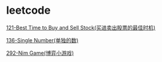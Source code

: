 # leetcode

[121-Best Time to Buy and Sell Stock(买进卖出股票的最佳时机)](https://github.com/yaowenqing/leetcode/blob/master/codes/121-BestTimeToBuyAndSellStock.md)

[136-Single Number(单独的数)](https://github.com/yaowenqing/leetcode/blob/master/codes/136-SingleNumber.md)

[292-Nim Game(博弈小游戏)](https://github.com/yaowenqing/leetcode/blob/master/codes/292-NimGame.md)

